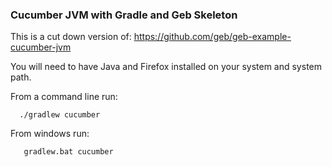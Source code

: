 <h3>Cucumber JVM with Gradle and Geb Skeleton</h3>

This is a cut down version of: https://github.com/geb/geb-example-cucumber-jvm

You will need to have Java and Firefox installed on your system and system path.

From a command line run:
```
  ./gradlew cucumber
```
From windows run:
```
   gradlew.bat cucumber
```
